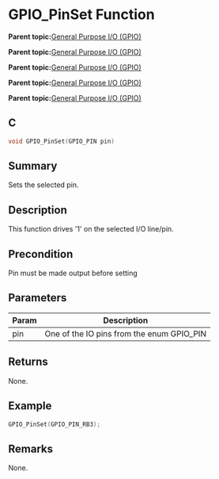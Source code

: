 # GPIO\_PinSet Function

**Parent topic:**[General Purpose I/O \(GPIO\)](GUID-ED544C7D-3D20-4AEC-99CF-5926C66E9EC7.md)

**Parent topic:**[General Purpose I/O \(GPIO\)](GUID-58CDC504-B3EF-44BF-BCCB-7FB20301BF73.md)

**Parent topic:**[General Purpose I/O \(GPIO\)](GUID-11B32F22-DEE1-4458-B547-5C80FDD743FA.md)

**Parent topic:**[General Purpose I/O \(GPIO\)](GUID-FA913A9D-5DA8-49D8-878C-21D79AE2F4BC.md)

**Parent topic:**[General Purpose I/O \(GPIO\)](GUID-24D8C0D2-04AF-4FE8-9AAB-D175C60FD3B8.md)

## C

```c
void GPIO_PinSet(GPIO_PIN pin)
```

## Summary

Sets the selected pin.

## Description

This function drives '1' on the selected I/O line/pin.

## Precondition

Pin must be made output before setting

## Parameters

|Param|Description|
|-----|-----------|
|pin|One of the IO pins from the enum GPIO\_PIN|

## Returns

None.

## Example

```c
GPIO_PinSet(GPIO_PIN_RB3);
```

## Remarks

None.

